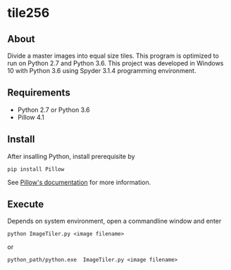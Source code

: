 # tile256

## About
Divide a master images into equal size tiles. This program is optimized to run on Python 2.7 and Python 3.6. 
This project was developed in Windows 10 with Python 3.6 using Spyder 3.1.4 programming environment.

## Requirements

* Python 2.7 or Python 3.6
* Pillow 4.1

## Install
After insalling Python, install prerequisite by
```
pip install Pillow
```
See [Pillow's documentation](http://pillow.readthedocs.io/en/3.1.x/installation.html "Installation — Pillow (PIL Fork) 3.1.2 documentation") for more information.
    
## Execute
Depends on system environment, open a commandline window and enter
```
python ImageTiler.py <image filename>
```
or
```
python_path/python.exe  ImageTiler.py <image filename>
```
